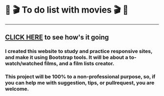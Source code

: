 # :movie_camera: :clapper: To do list with movies :clapper: :movie_camera: 
---
## [CLICK HERE](https://candido123somente.github.io/mymovies/index.html) to see how's it going

### I created this website to study and practice responsive sites, and make it using Bootstrap tools. It will be about a to-watch/watched films, and a film lists creator. 
### This project will be 100% to a non-professional purpose, so, if you can help me with suggestion, tips, or pullrequest, you are welcome.
